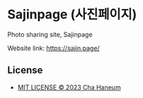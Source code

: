 # Sajinpage (사진페이지)
Photo sharing site, Sajinpage

Website link: https://sajin.page/

## License
- [MIT LICENSE &copy; 2023 Cha Haneum](.github/LICENSE)
